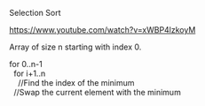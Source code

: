 Selection Sort

https://www.youtube.com/watch?v=xWBP4lzkoyM

Array of size n starting with index 0.

for 0..n-1 <br>
&nbsp;&nbsp;for i+1..n <br>
&nbsp;&nbsp;&nbsp;&nbsp;//Find the index of the minimum <br>
&nbsp;&nbsp;//Swap the current element with the minimum <br>